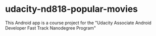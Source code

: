 # udacity-nd818-popular-movies
This Android app is a course project for the "Udacity Associate Android Developer Fast Track Nanodegree Program"

